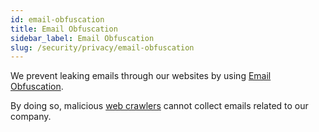 ```yaml
---
id: email-obfuscation
title: Email Obfuscation
sidebar_label: Email Obfuscation
slug: /security/privacy/email-obfuscation
---
```


We prevent leaking emails through our websites
by using
[Email Obfuscation](https://support.cloudflare.com/hc/en-us/articles/200170016-What-is-Email-Address-Obfuscation).

By doing so,
malicious
[web crawlers](https://en.wikipedia.org/wiki/Web_crawler)
cannot collect emails related to our company.
